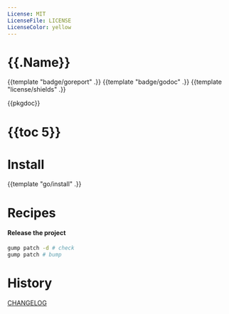 ```yaml
---
License: MIT
LicenseFile: LICENSE
LicenseColor: yellow
---
```

# {{.Name}}

{{template "badge/goreport" .}} {{template "badge/godoc" .}} {{template "license/shields" .}}

{{pkgdoc}}

# {{toc 5}}

# Install
{{template "go/install" .}}

# Recipes

#### Release the project

```sh
gump patch -d # check
gump patch # bump
```

# History

[CHANGELOG](CHANGELOG.md)
